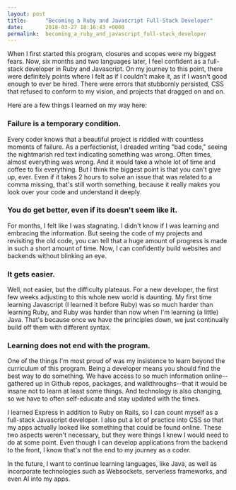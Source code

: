 ```yaml
---
layout: post
title:      "Becoming a Ruby and Javascript Full-Stack Developer"
date:       2018-03-27 18:16:43 +0000
permalink:  becoming_a_ruby_and_javascript_full-stack_developer
---
```



When I first started this program, closures and scopes were my biggest fears. Now, six months and two languages later, I feel confident as a full-stack developer in Ruby and Javascript. On my journey to this point, there were definitely points where I felt as if I couldn't make it, as if I wasn't good enough to ever be hired. There were errors that stubbornly persisted, CSS that refused to conform to my vision, and projects that dragged on and on.

Here are a few things I learned on my way here: 

### Failure is a temporary condition.

Every coder knows that a beautiful project is riddled with countless moments of failure. As a perfectionist, I dreaded writing "bad code," seeing the nightmarish red text indicating something was wrong. Often times, almost everything was wrong. And it would take a whole lot of time and coffee to fix everything. But I think the biggest point is that you can't give up, ever. Even if it takes 2 hours to solve an issue that was related to a comma missing, that's still worth something, because it really makes you look over your code and understand it deeply. 

### You do get better, even if its doesn't seem like it.

For months, I felt like I was stagnating. I didn't know if I was learning and embracing the information. But seeing the code of my projects and revisiting the old code, you can tell that a huge amount of progress is made in such a short amount of time. Now, I can confidently build websites and backends without blinking an eye.

### It gets easier.

Well, not easier, but the difficulty plateaus. For a new developer, the first few weeks adjusting to this whole new world is daunting. My first time learning Javascript (I learned it before Ruby) was so much harder than learning Ruby, and Ruby was harder than now when I'm learning (a little) Java. That's because once we have the principles down, we just continually build off them with different syntax. 

### Learning does not end with the program.

One of the things I'm most proud of was my insistence to learn beyond the curriculum of this program. Being a developer means you should find the best way to do something. We have access to so much information online--gathered up in Github repos, packages, and walkthroughs--that it would be insane not to learn at least some things. And technology is also changing, so we have to often self-educate and stay updated with the times. 

I learned Express in addition to Ruby on Rails, so I can count myself as a full-stack Javascript developer. I also put a lot of practice into CSS so that my apps actually looked like something that could be found online. These two aspects weren't necessary, but they were things I knew I would need to do at some point. Even though I can develop applications from the backend to the front, I know that's not the end to my journey as a coder. 

In the future, I want to continue learning languages, like Java, as well as incorporate technologies such as Websockets, serverless frameworks, and even AI into my apps. 
